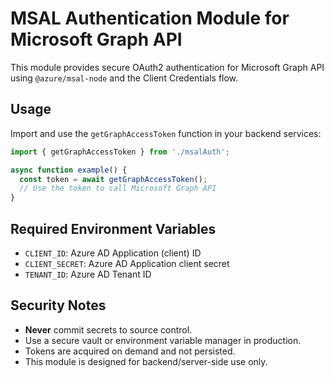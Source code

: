 # MSAL Authentication Module for Microsoft Graph API

This module provides secure OAuth2 authentication for Microsoft Graph API using `@azure/msal-node` and the Client Credentials flow.

## Usage

Import and use the `getGraphAccessToken` function in your backend services:

```typescript
import { getGraphAccessToken } from './msalAuth';

async function example() {
  const token = await getGraphAccessToken();
  // Use the token to call Microsoft Graph API
}
```

## Required Environment Variables

- `CLIENT_ID`: Azure AD Application (client) ID
- `CLIENT_SECRET`: Azure AD Application client secret
- `TENANT_ID`: Azure AD Tenant ID

## Security Notes

- **Never** commit secrets to source control.
- Use a secure vault or environment variable manager in production.
- Tokens are acquired on demand and not persisted.
- This module is designed for backend/server-side use only.
